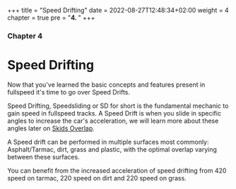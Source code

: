 +++
title = "Speed Drifting"
date = 2022-08-27T12:48:34+02:00
weight = 4
chapter = true
pre = "<b>4. </b>"
+++

### Chapter 4

# Speed Drifting

Now that you've learned the basic concepts and features present in fullspeed it's time to go over Speed Drifts.

Speed Drifting, Speedsliding or SD for short is the fundamental mechanic to gain speed in fullspeed tracks. A Speed Drift is when you slide in specific angles to increase the car's acceleration, we will learn more about these angles later on [Skids Overlap](https://fsfam.club/resources/speed-drifting/skids-overlap/).

A Speed drift can be performed in multiple surfaces most commonly: Asphalt/Tarmac, dirt, grass and plastic, with the optimal overlap varying between these surfaces.

You can benefit from the increased acceleration of speed drifting from 420 speed on tarmac, 220 speed on dirt and 220 speed on grass.
